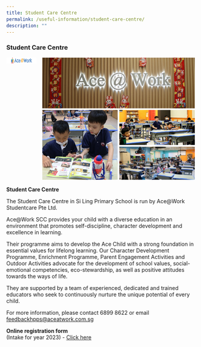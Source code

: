 ```yaml
---
title: Student Care Centre
permalink: /useful-information/student-care-centre/
description: ""
---
```

### Student Care Centre

<img src="/images/About%20Us/ace%20students-%20picture%20alignment%20.jpg" style="width:80%">
		 
<img src="/images/About%20Us/ace@work%20logo.png" style="width:80px;height:16px;margin-right:15px;" align="left"> 

**Student Care Centre**

The Student Care Centre in Si Ling Primary School is run by Ace@Work Studentcare Pte Ltd. 

Ace@Work SCC provides your child with a diverse education in an environment that promotes self-discipline, character development and excellence in learning.

Their programme aims to develop the Ace Child with a strong foundation in essential values for lifelong learning. Our Character Development Programme, Enrichment Programme, Parent Engagement Activities and Outdoor Activities advocate for the development of school values, social-emotional competencies, eco-stewardship, as well as positive attitudes towards the ways of life. 

They are supported by a team of experienced, dedicated and trained educators who seek to continuously nurture the unique potential of every child.

For more information, please contact 6899 8622 or email feedbackhpps@aceatwork.com.sg

**Online registration form**  
(Intake for year 2023) -&nbsp;[Click here](https://form.jotform.com/222634227320446)